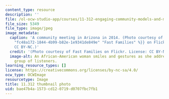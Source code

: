 ```yaml
---
content_type: resource
description: ''
file: /ol-ocw-studio-app/courses/11-312-engaging-community-models-and-methods-for-designers-and-planners-spring-2020/bae47b4a1573cd120719d0707fbc7fb1_11-312s20-th.jpg
file_size: 5349
file_type: image/jpeg
image_metadata:
  caption: 'A community meeting in Arizona in 2014. (Photo courtesy of {{% resource_link
    "fc48a172-1844-4b99-b82e-1e9341de849e" "Fast Families" %}} on Flickr. License:
    CC BY-NC.)'
  credit: '(Photo courtesy of Fast Families on Flickr. License: CC BY-NC.)'
  image-alt: An African-American woman smiles and gestures as she addresses a diverse
    group of listeners.
learning_resource_types: []
license: https://creativecommons.org/licenses/by-nc-sa/4.0/
ocw_type: OCWImage
resourcetype: Image
title: 11.312 thumbnail photo
uid: bae47b4a-1573-cd12-0719-d0707fbc7fb1
---
```

